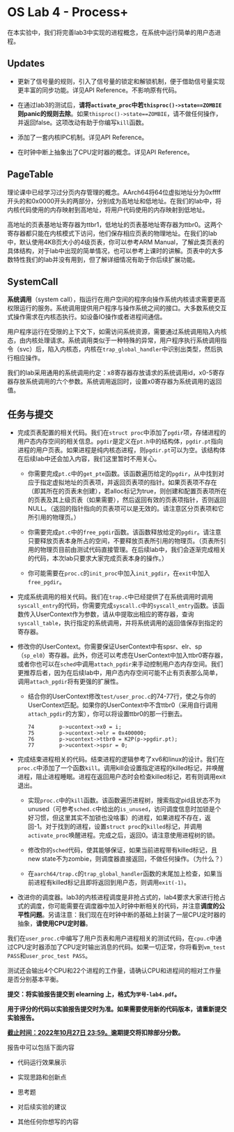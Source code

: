 # OS Lab 4  - Process+

在本实验中，我们将完善lab3中实现的进程概念，在系统中运行简单的用户态进程。

## Updates

* 更新了信号量的规则，引入了信号量的锁定和解锁机制，便于借助信号量实现更丰富的同步功能。详见API Reference。不影响原有代码。

* 在通过lab3的测试后，**请将`activate_proc`中若`thisproc()->state==ZOMBIE`则panic的规则去除**。如果`thisproc()->state==ZOMBIE`，请不做任何操作，并返回false。这项改动有助于你编写`kill`函数。

* 添加了一套内核IPC机制。详见API Reference。

* 在时钟中断上抽象出了CPU定时器的概念。详见API Reference。

## PageTable

理论课中已经学习过分页内存管理的概念。AArch64将64位虚拟地址分为0xffff开头的和0x0000开头的两部分，分别成为高地址和低地址。在我们的lab中，将内核代码使用的内存映射到高地址，将用户代码使用的内存映射到低地址。

高地址的页表基地址寄存器为ttbr1，低地址的页表基地址寄存器为ttbr0。这两个寄存器都只能在内核模式下访问，他们保存相应页表的物理地址。在我们的lab中，默认使用4KB页大小的4级页表，你可以参考ARM Manual，了解此类页表的具体结构，对于lab中出现的简单情况，也可以参考上课时的讲解。页表中的大多数特性我们的lab并没有用到，但了解详细情况有助于你后续扩展功能。

## SystemCall

**系统调用**（system call），指运行在用户空间的程序向操作系统内核请求需要更高权限运行的服务。系统调用提供用户程序与操作系统之间的接口。大多数系统交互式操作需求在内核态执行。如设备IO操作或者进程间通信。

用户程序运行在受限的上下文下，如需访问系统资源，需要通过系统调用陷入内核态，由内核处理请求。系统调用类似于一种特殊的异常，用户程序执行系统调用指令（svc）后，陷入内核态，内核在`trap_global_handler`中识别出类型，然后执行相应操作。

我们的lab采用通用的系统调用约定：x8寄存器存放请求的系统调用id，x0-5寄存器存放系统调用的六个参数。系统调用返回时，设置x0寄存器为系统调用的返回值。

## 任务与提交

* 完成页表配置的相关代码。我们在`struct proc`中添加了`pgdir`项，存储进程的用户态内存空间的相关信息。`pgdir`是定义在`pt.h`中的结构体，`pgdir.pt`指向进程的用户页表。如果进程是纯内核态进程，则`pgdir.pt`可以为空。该结构体在后续lab中还会加入内容，我们这里暂时不用关心。

    * 你需要完成`pt.c`中的`get_pte`函数。该函数遍历给定的`pgdir`，从中找到对应于指定虚拟地址的页表项，并返回页表项的指针。如果页表项不存在（即其所在的页表未创建），若alloc标记为true，则创建和配置页表项所在的页表及其上级页表（如果需要），然后返回有效的页表项指针，否则返回NULL。（返回的指针指向的页表项可以是无效的。请注意区分页表项和它所引用的物理页。）

    * 你需要完成`pt.c`中的`free_pgdir`函数。该函数释放给定的`pgdir`。请注意只要释放页表本身所占的空间，不要释放页表所引用的物理页。（页表所引用的物理页目前由测试代码直接管理。在后续lab中，我们会逐渐完成相关的代码，本次lab只要求大家完成页表本身的操作。）

    * 你可能需要在`proc.c`的`init_proc`中加入`init_pgdir`，在`exit`中加入`free_pgdir`。

* 完成系统调用的相关代码。我们在`trap.c`中已经提供了在系统调用时调用`syscall_entry`的代码，你需要完成`syscall.c`中的`syscall_entry`函数。该函数传入UserContext作为参数，请从中提取出相应的寄存器，查询`syscall_table`，执行指定的系统调用，并将系统调用的返回值保存到指定的寄存器。

* 修改你的UserContext。你需要保证UserContext中有spsr、elr、sp（`sp_el0`）寄存器。此外，你还可以考虑在UserContext中加入ttbr0寄存器，或者你也可以在`sched`中调用`attach_pgdir`来手动控制用户态内存空间。我们更推荐后者，因为在后续lab中，用户态内存空间可能不止有页表那么简单，调用`attach_pgdir`将有更强的扩展性。

    * 结合你的UserContext修改`test/user_proc.c`的74-77行，使之与你的UserContext匹配。如果你的UserContext中不含ttbr0（采用自行调用`attach_pgdir`的方案），你可以将设置ttbr0的那一行删去。

        ```
        74        p->ucontext->x0 = i;
        75        p->ucontext->elr = 0x400000;
        76        p->ucontext->ttbr0 = K2P(p->pgdir.pt);
        77        p->ucontext->spsr = 0;
        ```

* 完成结束进程相关的代码。结束进程的逻辑参考了xv6和linux的设计。我们在`proc.c`中添加了一个函数`kill`。调用kill会设置指定进程的killed标记，并唤醒进程，阻止进程睡眠。进程在返回用户态时会检查killed标记，若有则调用exit退出。

    * 实现`proc.c`中的`kill`函数。该函数遍历进程树，搜索指定pid且状态不为unused（可参考`sched.c`中给出的`is_unused`，访问调度信息时加锁是个好习惯，但这里其实不加锁也没啥事）的进程，如果进程不存在，返回-1。对于找到的进程，设置`struct proc`的`killed`标记，并调用`activate_proc`唤醒进程。完成之后，返回0。请注意使用进程树的锁。

    * 修改你的`sched`代码，使其能够保证，如果当前进程带有killed标记，且new state不为zombie，则调度器直接返回，不做任何操作。（为什么？）

    * 在`aarch64/trap.c`的`trap_global_handler`函数的末尾加上检查，如果当前进程有killed标记且即将返回到用户态，则调用`exit(-1)`。

* 改进你的调度器。lab3的内核进程调度是非抢占式的，lab4要求大家进行抢占式的调度，你可能需要在调度器中加入时钟中断相关的代码，并注意**调度的公平性问题**。另请注意：我们现在在时钟中断的基础上封装了一层CPU定时器的抽象，**请使用CPU定时器**。

我们在`user_proc.c`中编写了用户页表和用户进程相关的测试代码，在`cpu.c`中通过CPU定时器添加了CPU定时输出消息的代码。如果一切正常，你将看到`vm_test PASS`和`user_proc_test PASS`。

测试还会输出4个CPU和22个进程的工作量，请确认CPU和进程间的相对工作量是否分别基本平衡。

**提交：将实验报告提交到 elearning 上，格式为`学号-lab4.pdf`。**

**用于评分的代码以实验报告提交时为准。如果需要使用新的代码版本，请重新提交实验报告。**

**<u>截止时间：2022年10月27日 23:59。</u>逾期提交将扣除部分分数。**

报告中可以包括下面内容

- 代码运行效果展示

- 实现思路和创新点

- 思考题

- 对后续实验的建议

- 其他任何你想写的内容